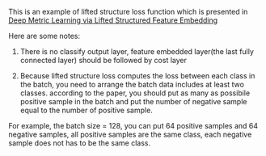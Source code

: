 This is an example of lifted structure loss function which is presented in [Deep Metric Learning via Lifted Structured Feature Embedding](https://arxiv.org/pdf/1511.06452.pdf)

Here are some notes:
1. There is no classify output layer, feature embedded layer(the last fully connected layer) should be followed by cost layer

2. Because lifted structure loss computes the loss between each class in the batch, you need to arrange the batch data includes at least two classes. according to the paper, you should put as many as possibile positive sample in the batch and put the number of negative sample equal to the number of positive sample.

For example, the batch size = 128, you can put 64 positive samples and 64 negative samples, all positive samples are the same class, each negative sample does not has to be the same class.